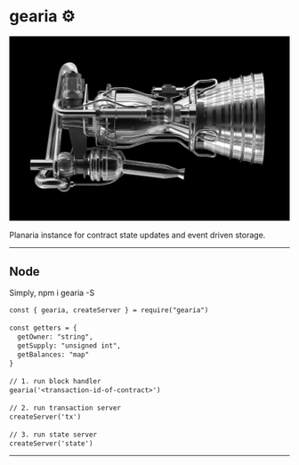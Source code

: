 # gearia ⚙️
![engine](engine.jpeg)

Planaria instance for contract state updates and event driven storage.
___

## Node

Simply, npm i gearia -S 

```
const { gearia, createServer } = require("gearia")

const getters = {
  getOwner: "string",
  getSupply: "unsigned int",
  getBalances: "map"
}

// 1. run block handler
gearia('<transaction-id-of-contract>')

// 2. run transaction server
createServer('tx')

// 3. run state server
createServer('state')

```
___
